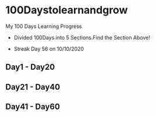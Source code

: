 # 100Daystolearnandgrow
My 100 Days Learning Progress 

- Divided 100Days into 5 Sections.Find the Section Above!

- Streak Day 56 on 10/10/2020

## Day1 - Day20 


## Day21 - Day40


## Day41 - Day60

